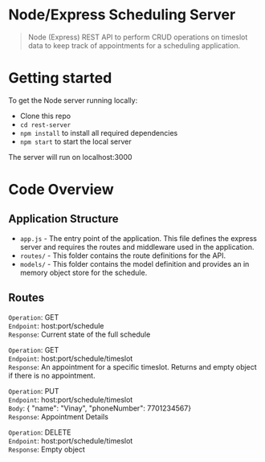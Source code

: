 # Node/Express Scheduling Server

>  Node (Express) REST API to perform CRUD operations on timeslot data to keep track of appointments for a scheduling application.

# Getting started

To get the Node server running locally:

- Clone this repo
- `cd rest-server`
- `npm install` to install all required dependencies
- `npm start` to start the local server

The server will run on localhost:3000

# Code Overview

## Application Structure

- `app.js` - The entry point of the application. This file defines the express server and requires the routes and middleware used in the application.
- `routes/` - This folder contains the route definitions for the API.
- `models/` - This folder contains the model definition and provides an in memory object store for the schedule.

## Routes

`Operation`: GET <br>
`Endpoint`: host:port/schedule <br>
`Response`: Current state of the full schedule

`Operation`: GET <br>
`Endpoint`: host:port/schedule/timeslot <br>
`Response`: An appointment for a specific timeslot. Returns and empty object if there is no appointment.

`Operation`: PUT <br>
`Endpoint`: host:port/schedule/timeslot <br>
`Body`: { "name": "Vinay", "phoneNumber": 7701234567} <br>
`Response`: Appointment Details

`Operation`: DELETE <br>
`Endpoint`: host:port/schedule/timeslot <br>
`Response`: Empty object
